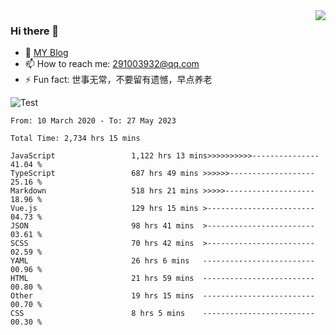 <img align='right' src='https://github-readme-stats.vercel.app/api?username=niaogege&show_icons=true&theme=radical'/>

### Hi there 👋

- 🌱 [MY Blog](https://bythewayer.com/)
- 📫 How to reach me: 291003932@qq.com
- ⚡ Fun fact:  世事无常，不要留有遗憾，早点养老

![Test](https://github-readme-stats.vercel.app/api/top-langs/?username=niaogege&layout=compact)

<!--START_SECTION:waka-->

```text
From: 10 March 2020 - To: 27 May 2023

Total Time: 2,734 hrs 15 mins

JavaScript                 1,122 hrs 13 mins>>>>>>>>>>---------------   41.04 %
TypeScript                 687 hrs 49 mins >>>>>>-------------------   25.16 %
Markdown                   518 hrs 21 mins >>>>>--------------------   18.96 %
Vue.js                     129 hrs 15 mins >------------------------   04.73 %
JSON                       98 hrs 41 mins  >------------------------   03.61 %
SCSS                       70 hrs 42 mins  >------------------------   02.59 %
YAML                       26 hrs 6 mins   -------------------------   00.96 %
HTML                       21 hrs 59 mins  -------------------------   00.80 %
Other                      19 hrs 15 mins  -------------------------   00.70 %
CSS                        8 hrs 5 mins    -------------------------   00.30 %
```

<!--END_SECTION:waka-->
